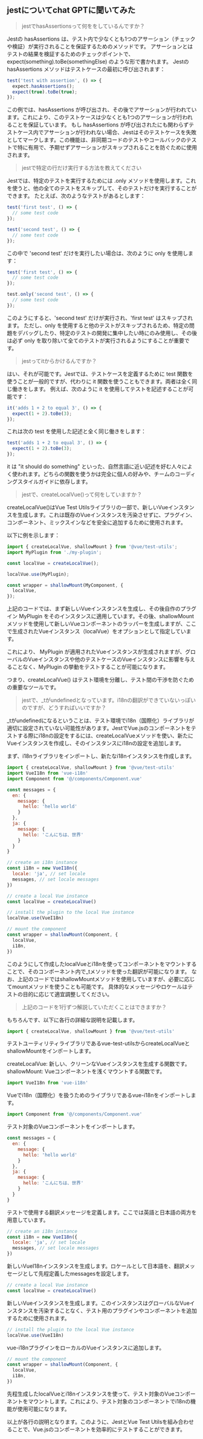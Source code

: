 ## jestについてchat GPTに聞いてみた

> jestでhasAssertionsって何ををしているんですか？

Jestの hasAssertions は、テスト内で少なくとも1つのアサーション（チェックや検証）が実行されることを保証するためのメソッドです。
アサーションとはテストの結果を検証するためのチェックポイントで、expect(something).toBe(somethingElse) のような形で書かれます。
Jestの hasAssertions メソッドはテストケースの最初に呼び出されます：

```javascript
test('test with assertion', () => {
  expect.hasAssertions();
  expect(true).toBe(true);
});
```

この例では、hasAssertions が呼び出され、その後でアサーションが行われています。これにより、このテストケースは少なくとも1つのアサーションが行われることを保証しています。
もし hasAssertions が呼び出されたにも関わらずテストケース内でアサーションが行われない場合、Jestはそのテストケースを失敗としてマークします。この機能は、非同期コードのテストやコールバックのテストで特に有用で、予期せずアサーションがスキップされることを防ぐために使用されます。

> jestで特定の行だけ実行する方法を教えてください

Jestでは、特定のテストを実行するためには .only メソッドを使用します。これを使うと、他の全てのテストをスキップして、そのテストだけを実行することができます。
たとえば、次のようなテストがあるとします：

```javascript
test('first test', () => {
  // some test code
});

test('second test', () => {
  // some test code
});
```

この中で 'second test' だけを実行したい場合は、次のように only を使用します：

```javascript
test('first test', () => {
  // some test code
});

test.only('second test', () => {
  // some test code
});
```

このようにすると、'second test' だけが実行され、'first test' はスキップされます。
ただし、only を使用すると他のテストがスキップされるため、特定の問題をデバッグしたり、特定のテストの開発に集中したい時にのみ使用し、その後は必ず only を取り除いて全てのテストが実行されるようにすることが重要です。

> jestってitからかけるんですか？

はい、それが可能です。Jestでは、テストケースを定義するために test 関数を使うことが一般的ですが、代わりに it 関数を使うこともできます。両者は全く同じ働きをします。
例えば、次のように it を使用してテストを記述することが可能です：

```javascript
it('adds 1 + 2 to equal 3', () => {
  expect(1 + 2).toBe(3);
});
```
これは次の test を使用した記述と全く同じ働きをします：

```javascript
test('adds 1 + 2 to equal 3', () => {
  expect(1 + 2).toBe(3);
});
```

it は "it should do something" といった、自然言語に近い記述を好む人々によく使われます。どちらの関数を使うかは完全に個人の好みや、チームのコーディングスタイルガイドに依存します。


> jestで、createLocalVue()って何をしていますか？

createLocalVue()はVue Test Utilsライブラリの一部で、新しいVueインスタンスを生成します。これは既存のVueインスタンスを汚染させずに、プラグイン、コンポーネント、ミックスインなどを安全に追加するために使用されます。

以下に例を示します：

```javascript
import { createLocalVue, shallowMount } from '@vue/test-utils';
import MyPlugin from './my-plugin';

const localVue = createLocalVue();

localVue.use(MyPlugin);

const wrapper = shallowMount(MyComponent, {
  localVue,
});
```

上記のコードでは、まず新しいVueインスタンスを生成し、その後自作のプラグイン MyPlugin をそのインスタンスに適用しています。その後、shallowMount メソッドを使用して新しいVueコンポーネントのラッパーを生成しますが、ここで生成されたVueインスタンス（localVue）をオプションとして指定しています。

これにより、 MyPlugin が適用されたVueインスタンスが生成されますが、グローバルのVueインスタンスや他のテストケースのVueインスタンスに影響を与えることなく、MyPlugin の挙動をテストすることが可能になります。

つまり、createLocalVue() はテスト環境を分離し、テスト間の干渉を防ぐための重要なツールです。

> jestで、_tがundefinedとなっています。i18nの翻訳ができていないっぽいのですが、どうすればいいですか？

_tがundefinedになるということは、テスト環境でi18n（国際化）ライブラリが適切に設定されていない可能性があります。JestでVue.jsのコンポーネントをテストする際にi18nの設定をするには、createLocalVueメソッドを使い、新たにVueインスタンスを作成し、そのインスタンスにi18nの設定を追加します。

まず、i18nライブラリをインポートし、新たなi18nインスタンスを作成します。

```javascript
import { createLocalVue, shallowMount } from '@vue/test-utils'
import VueI18n from 'vue-i18n'
import Component from '@/components/Component.vue'

const messages = {
  en: {
    message: {
      hello: 'hello world'
    }
  },
  ja: {
    message: {
      hello: 'こんにちは、世界'
    }
  }
}

// create an i18n instance
const i18n = new VueI18n({
  locale: 'ja', // set locale
  messages, // set locale messages
})

// create a local Vue instance
const localVue = createLocalVue()

// install the plugin to the local Vue instance
localVue.use(VueI18n)

// mount the component
const wrapper = shallowMount(Component, {
  localVue,
  i18n,
})
```

このようにして作成したlocalVueとi18nを使ってコンポーネントをマウントすることで、そのコンポーネント内で_tメソッドを使った翻訳が可能になります。
なお、上記のコードではshallowMountメソッドを使用していますが、必要に応じてmountメソッドを使うことも可能です。
具体的なメッセージやロケールはテストの目的に応じて適宜調整してください。

> 上記のコードを1行ずつ解説していただくことはできますか？

もちろんです、以下に各行の詳細な説明を記載します。
```javascript
import { createLocalVue, shallowMount } from '@vue/test-utils'
```

テストユーティリティライブラリであるvue-test-utilsからcreateLocalVueとshallowMountをインポートします。

createLocalVue: 新しい、クリーンなVueインスタンスを生成する関数です。
shallowMount: Vueコンポーネントを浅くマウントする関数です。
```javascript
import VueI18n from 'vue-i18n'
```

Vueでi18n（国際化）を扱うためのライブラリであるvue-i18nをインポートします。

```javascript
import Component from '@/components/Component.vue'
```

テスト対象のVueコンポーネントをインポートします。

```javascript
const messages = {
  en: {
    message: {
      hello: 'hello world'
    }
  },
  ja: {
    message: {
      hello: 'こんにちは、世界'
    }
  }
}
```
テストで使用する翻訳メッセージを定義します。ここでは英語と日本語の両方を用意しています。

```javascript
// create an i18n instance
const i18n = new VueI18n({
  locale: 'ja', // set locale
  messages, // set locale messages
})
```
新しいVueI18nインスタンスを生成します。ロケールとして日本語を、翻訳メッセージとして先程定義したmessagesを設定します。

```javascript
// create a local Vue instance
const localVue = createLocalVue()
```

新しいVueインスタンスを生成します。このインスタンスはグローバルなVueインスタンスを汚染することなく、テスト用のプラグインやコンポーネントを追加するために使用されます。

```javascript
// install the plugin to the local Vue instance
localVue.use(VueI18n)
```

vue-i18nプラグインをローカルのVueインスタンスに追加します。

```javascript
// mount the component
const wrapper = shallowMount(Component, {
  localVue,
  i18n,
})
```
先程生成したlocalVueとi18nインスタンスを使って、テスト対象のVueコンポーネントをマウントします。これにより、テスト対象のコンポーネントでi18nの機能が使用可能になります。

以上が各行の説明となります。このように、JestとVue Test Utilsを組み合わせることで、Vue.jsのコンポーネントを効率的にテストすることができます。

